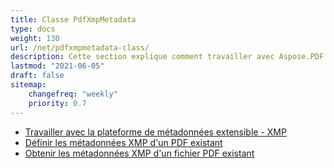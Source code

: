 ```yaml
---
title: Classe PdfXmpMetadata
type: docs
weight: 130
url: /net/pdfxmpmetadata-class/
description: Cette section explique comment travailler avec Aspose.PDF Facades en utilisant la classe PdfXmpMetadata.
lastmod: "2021-06-05"
draft: false
sitemap:
    changefreq: "weekly"
    priority: 0.7
---
```


- [Travailler avec la plateforme de métadonnées extensible - XMP](/pdf/net/working-with-extensible-metadata-platform-xmp/)
- [Définir les métadonnées XMP d'un PDF existant](/pdf/net/set-xmp-metadata-of-an-existing-pdf/)
- [Obtenir les métadonnées XMP d'un fichier PDF existant](/pdf/net/get-xmp-metadata-of-an-existing-pdf-file/)